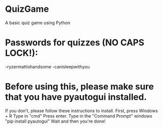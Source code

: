 # QuizGame
A basic quiz game using Python
# Passwords for quizzes (NO CAPS LOCK!):
-ryzermattishandsome
-canisleepwithyou
# Before using this, please make sure that you have pyautogui installed.
If you don't, please follow these instructions to install.
First, press Windows + R
Type in "cmd"
Press enter.
Type in the "Command Prompt" windows "pip install pyautogui"
Wait and then you're done!
